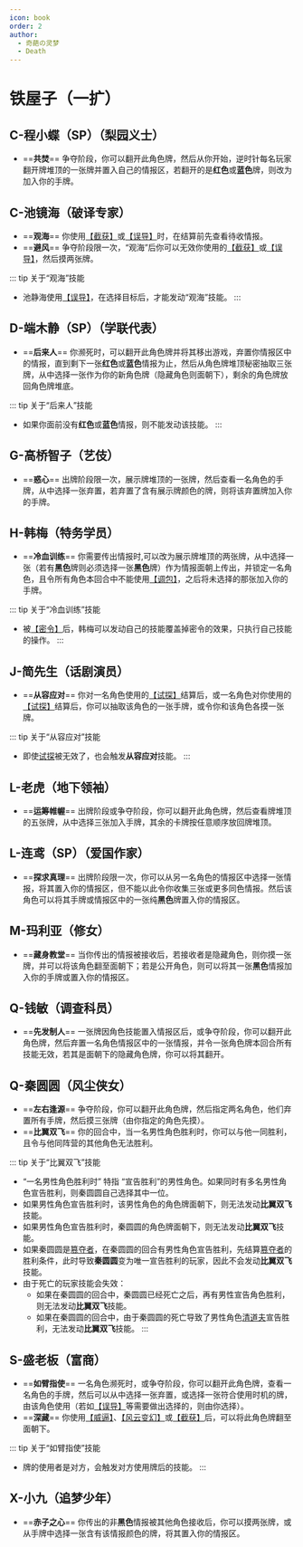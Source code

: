 ```yaml
---
icon: book
order: 2
author:
  - 奇葩の灵梦
  - Death
---
```


# 铁屋子（一扩）

## C-程小蝶（SP）（梨园义士）<HopeIcon icon="mars" class="blue" /><MaskIcon />

- ==**共焚**== 争夺阶段，你可以翻开此角色牌，然后从你开始，逆时针每名玩家翻开牌堆顶的一张牌并置入自己的情报区，若翻开的是**红色**或**蓝色**牌，则改为加入你的手牌。

## C-池镜海（破译专家）<HopeIcon icon="mars" class="blue" />

- ==**观海**== 你使用[【截获】](../welcome/welcome.md#卡牌效果)或[【误导】](../welcome/welcome.md#卡牌效果)时，在结算前先查看待收情报。
- ==**避风**== 争夺阶段限一次，“观海”后你可以无效你使用的[【截获】](../welcome/welcome.md#卡牌效果)或[【误导】](../welcome/welcome.md#卡牌效果)，然后摸两张牌。

::: tip 关于“观海”技能
- 池静海使用[【误导】](../welcome/welcome.md#卡牌效果)，在选择目标后，才能发动“观海”技能。
:::

## D-端木静（SP）（学联代表）<HopeIcon icon="venus" class="red" /><MaskIcon />

- ==**后来人**== 你濒死时，可以翻开此角色牌并将其移出游戏，弃置你情报区中的情报，直到剩下一张**红色**或**蓝色**情报为止，然后从角色牌堆顶秘密抽取三张牌，从中选择一张作为你的新角色牌（隐藏角色则面朝下），剩余的角色牌放回角色牌堆底。

::: tip 关于“后来人”技能
- 如果你面前没有**红色**或**蓝色**情报，则不能发动该技能。
:::

## G-高桥智子（艺伎）<HopeIcon icon="venus" class="red" />

- ==**惑心**== 出牌阶段限一次，展示牌堆顶的一张牌，然后查看一名角色的手牌，从中选择一张弃置，若弃置了含有展示牌颜色的牌，则将该弃置牌加入你的手牌。

## H-韩梅（特务学员）<HopeIcon icon="venus" class="red" />

- ==**冷血训练**== 你需要传出情报时,可以改为展示牌堆顶的两张牌，从中选择一张（若有**黑色**牌则必须选择一张**黑色**牌）作为情报面朝上传出，并锁定一名角色，且令所有角色本回合中不能使用[【调包】](../welcome/welcome.md#卡牌效果)，之后将未选择的那张加入你的手牌。

::: tip 关于“冷血训练”技能
- 被[【密令】](../welcome/welcome.md#卡牌效果)后，韩梅可以发动自己的技能覆盖掉密令的效果，只执行自己技能的操作。
:::

## J-简先生（话剧演员）<HopeIcon icon="mars" class="blue" />

- ==**从容应对**== 你对一名角色使用的[【试探】](../welcome/welcome.md#卡牌效果)结算后，或一名角色对你使用的[【试探】](../welcome/welcome.md#卡牌效果)结算后，你可以抽取该角色的一张手牌，或令你和该角色各摸一张牌。

::: tip 关于“从容应对”技能
- 即使[试探](../welcome/welcome.md#卡牌效果)被无效了，也会触发**从容应对**技能。
:::

## L-老虎（地下领袖）<HopeIcon icon="mars" class="blue" /><MaskIcon />

- ==**运筹帷幄**== 出牌阶段或争夺阶段，你可以翻开此角色牌，然后查看牌堆顶的五张牌，从中选择三张加入手牌，其余的卡牌按任意顺序放回牌堆顶。

## L-连鸢（SP）（爱国作家）<HopeIcon icon="venus" class="red" />

- ==**探求真理**== 出牌阶段限一次，你可以从另一名角色的情报区中选择一张情报，将其置入你的情报区，但不能以此令你收集三张或更多同色情报。然后该角色可以将其手牌或情报区中的一张纯**黑色**牌置入你的情报区。

## M-玛利亚（修女）<HopeIcon icon="venus" class="red" />

- ==**藏身教堂**== 当你传出的情报被接收后，若接收者是隐藏角色，则你摸一张牌，并可以将该角色翻至面朝下；若是公开角色，则可以将其一张**黑色**情报加入你的手牌或置入你的情报区。

## Q-钱敏（调查科员）<HopeIcon icon="mars" class="blue" /><MaskIcon />

- ==**先发制人**== 一张牌因角色技能置入情报区后，或争夺阶段，你可以翻开此角色牌，然后弃置一名角色情报区中的一张情报，并令一张角色牌本回合所有技能无效，若其是面朝下的隐藏角色牌，你可以将其翻开。

## Q-秦圆圆（风尘侠女）<HopeIcon icon="venus" class="red" /><MaskIcon />

- ==**左右逢源**== 争夺阶段，你可以翻开此角色牌，然后指定两名角色，他们弃置所有手牌，然后摸三张牌（由你指定的角色先摸）。
- ==**比翼双飞**== 你的回合中，当一名男性角色胜利时，你可以与他一同胜利，且令与他同阵营的其他角色无法胜利。

::: tip 关于“比翼双飞”技能
- “一名男性角色胜利时” 特指 “宣告胜利”的男性角色。如果同时有多名男性角色宣告胜利，则秦圆圆自己选择其中一位。
- 如果男性角色宣告胜利时，该男性角色的角色牌面朝下，则无法发动**比翼双飞**技能。
- 如果男性角色宣告胜利时，秦圆圆的角色牌面朝下，则无法发动**比翼双飞**技能。
- 如果秦圆圆是[篡夺者](../welcome/welcome.md#关于身份)，在秦圆圆的回合有男性角色宣告胜利，先结算[篡夺者](../welcome/welcome.md#关于身份)的胜利条件，此时导致**秦圆圆**变为唯一宣告胜利的玩家，因此不会发动**比翼双飞**技能。
- 由于死亡的玩家技能会失效：
  - 如果在秦圆圆的回合中，秦圆圆已经死亡之后，再有男性宣告角色胜利，则无法发动**比翼双飞**技能。
  - 如果在秦圆圆的回合中，由于秦圆圆的死亡导致了男性角色[清道夫](../welcome/welcome.md#关于身份)宣告胜利，无法发动**比翼双飞**技能。
:::

## S-盛老板（富商）<HopeIcon icon="mars" class="blue" /><MaskIcon />

- ==**如臂指使**== 一名角色濒死时，或争夺阶段，你可以翻开此角色牌，查看一名角色的手牌，然后可以从中选择一张弃置，或选择一张符合使用时机的牌，由该角色使用（若如[【误导】](../welcome/welcome.md#卡牌效果)等需要做出选择的，则由你选择）。
- ==**深藏**== 你使用[【威逼】](../welcome/welcome.md#卡牌效果)、[【风云变幻】](../welcome/welcome.md#卡牌效果)或[【截获】](../welcome/welcome.md#卡牌效果)后，可以将此角色牌翻至面朝下。

::: tip 关于“如臂指使”技能
- 牌的使用者是对方，会触发对方使用牌后的技能。
:::

## X-小九（追梦少年）<HopeIcon icon="mars" class="blue" />

- ==**赤子之心**== 你传出的非**黑色**情报被其他角色接收后，你可以摸两张牌，或从手牌中选择一张含有该情报颜色的牌，将其置入你的情报区。